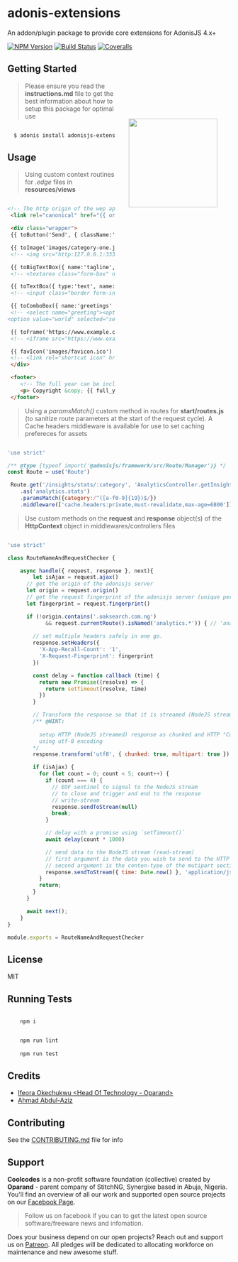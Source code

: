 # adonis-extensions
An addon/plugin package to provide core extensions for AdonisJS 4.x+

[![NPM Version][npm-image]][npm-url]
[![Build Status][travis-image]][travis-url]
[![Coveralls][coveralls-image]][coveralls-url]

<img src="http://res.cloudinary.com/adonisjs/image/upload/q_100/v1497112678/adonis-purple_pzkmzt.svg" width="200px" align="right" hspace="30px" vspace="140px">

## Getting Started

>Please ensure you read the **instructions.md** file to get the best information about how to setup this package for optimal use

```bash

  $ adonis install adonisjs-extensions

```

## Usage

>Using custom context routines for _.edge_ files in **resources/views**

```html

<!-- The http origin of the wep app is available as a global view variable in the .edge view file(s) -->
 <link rel="canonical" href="{{ origin }}/user/me">

 <div class="wrapper">
 {{ toButton('Send', { className:'btn-primary btn', id:'submit' }) }} <!-- <button  id="submit" class="btn-primary btn">Send</button> -->

 {{ toImage('images/category-one.jpg', { alt: 'ahoy everyone' }) }} 
 <!-- <img src="http:127.0.0.1:3333/public/images/category-one.jpg" alt="ahoy everyone"> -->

 {{ toBigTextBox({ name:'tagline', className:'form-box' }, 'Just Say Hi!') }}
 <!-- <textarea class="form-box" name="tagline">Just Say Hi!</textarea> -->

 {{ toTextBox({ type:'text', name:'description', placeholder:'Enter Text...', className:'border form-input' }, 'Always opened') }} 
 <!-- <input class="border form-input" name="description" type="text" placeholder="Enter Text..." value="Always opened"> -->

 {{ toComboBox({ name:'greetings' }, [{text:'Hello',value:'hello'}, {text:'World',value:'world',selected:true}]) }} 
 <!-- <select name="greeting"><option value="hello">Hello</option>
<option value="world" selected="selected">World</option></select> -->

 {{ toFrame('https://www.example.com', { scrolling:'no' }) }}  
 <!-- <iframe src="https://www.example.com" scrolling="no"></iframe> -->

 {{ favIcon('images/favicon.ico') }} 
 <!-- <link rel="shortcut icon" href="http://127.0.0.1:3333/public/images.favicon.ico" type="image/x-icon">  -->
 </div>

 <footer>
    <!-- The full year can be included for using the global view variable too -->
    <p> Copyright &copy; {{ full_year }}. All Rights Reserved </p>
 </footer>

```

>Using a _paramsMatch()_ custom method in routes for **start/routes.js** (to sanitize route parameters at the start of the request cycle). A Cache headers
middleware is available for use to set caching prefereces for assets

```js

'use strict'

/** @type {typeof import('@adonisjs/framework/src/Route/Manager')} */
const Route = use('Route')

 Route.get('/insights/stats/:category', 'AnalyticsController.getInsights')
    .as('analytics.stats')
    .paramsMatch({category:/^([a-f0-9]{19})$/})
    .middleware(['cache.headers:private,must-revalidate,max-age=6800'])

```

>Use custom methods on the **request** and **response** object(s) of the **HttpContext** object in middlewares/controllers files

```js

'use strict'

class RouteNameAndRequestChecker {

    async handle({ request, response }, next){
	    let isAjax = request.ajax()
      // get the origin of the adonisjs server
      let origin = request.origin()
      // get the request fingerprint of the adonisjs server (unique per request)
      let fingerprint = request.fingerprint()

      if (!origin.contains('.oaksearch.com.ng')
            && request.currentRoute().isNamed('analytics.*')) { // 'analytics.stats' route will pass here
 
        // set multiple headers safely in one go.
        response.setHeaders({
          'X-App-Recall-Count': '1',
          'X-Request-Fingerprint': fingerprint
        })

        const delay = function callback (time) {
          return new Promise((resolve) => {
            return setTimeout(resolve, time)
          })
        }

        // Transform the response so that it is streamed (NodeJS streams)
        /** @HINT: 
                
          setup HTTP (NodeJS streamed) response as chunked and HTTP "Content-Type: multipart/x-mixed-replace" 
          using utf-8 encoding 
        */
        response.transform('utf8', { chunked: true, multipart: true })

        if (isAjax) {
          for (let count = 0; count < 5; count++) {
            if (count === 4) {
              // EOF sentinel to signal to the NodeJS stream
              // to close and trigger and end to the response
              // write-stream
              response.sendToStream(null)
              break;
            }

            // delay with a promise using `setTimeout()`
            await delay(count * 1000)

            // send data to the NodeJS stream (read-stream)
            // first argument is the data you wish to send to the HTTP client
            // second argument is the conten-type of the mutipart section for "Content-Type: multipart/x-mixed-replace"
            response.sendToStream({ time: Date.now() }, 'application/json; charset=utf-8')
          }
          return;
        }
      }

      await next();
    }
}

module.exports = RouteNameAndRequestChecker
```

## License

MIT

## Running Tests

```bash

    npm i

```

```bash

    npm run lint
    
    npm run test

```

## Credits

- [Ifeora Okechukwu <Head Of Technology - Oparand>](https://twitter.com/isocroft)
- [Ahmad Abdul-Aziz <Software Engineer>](https://twitter.com/dev_amaz)
    
## Contributing

See the [CONTRIBUTING.md](https://github.com/stitchng/adonis-extensions/blob/master/CONTRIBUTING.md) file for info

[npm-image]: https://img.shields.io/npm/v/adonisjs-extensions.svg?style=flat-square
[npm-url]: https://npmjs.org/package/adonisjs-extensions

[travis-image]: https://img.shields.io/travis/stitchng/adonis-extensions/master.svg?style=flat-square
[travis-url]: https://travis-ci.org/stitchng/adonis-extensions

[coveralls-image]: https://img.shields.io/coveralls/stitchng/adonis-extensions/master.svg?style=flat-square

[coveralls-url]: https://coveralls.io/github/stitchng/adonis-extensions

## Support 

**Coolcodes** is a non-profit software foundation (collective) created by **Oparand** - parent company of StitchNG, Synergixe based in Abuja, Nigeria. You'll find an overview of all our work and supported open source projects on our [Facebook Page](https://www.facebook.com/coolcodes/).

>Follow us on facebook if you can to get the latest open source software/freeware news and infomation.

Does your business depend on our open projects? Reach out and support us on [Patreon](https://www.patreon.com/coolcodes/). All pledges will be dedicated to allocating workforce on maintenance and new awesome stuff.
